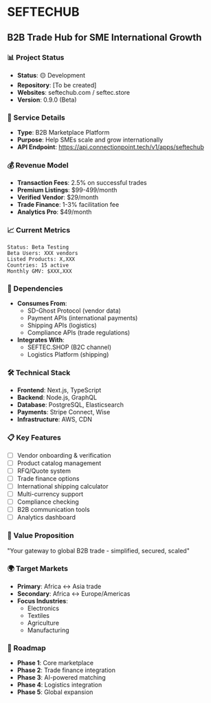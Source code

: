 # SEFTECHUB
## B2B Trade Hub for SME International Growth

### 📊 Project Status
- **Status**: 🟡 Development
- **Repository**: [To be created]
- **Websites**: seftechub.com / seftec.store
- **Version**: 0.9.0 (Beta)

### 🔧 Service Details
- **Type**: B2B Marketplace Platform
- **Purpose**: Help SMEs scale and grow internationally
- **API Endpoint**: https://api.connectionpoint.tech/v1/apps/seftechub

### 💰 Revenue Model
- **Transaction Fees**: 2.5% on successful trades
- **Premium Listings**: $99-499/month
- **Verified Vendor**: $29/month
- **Trade Finance**: 1-3% facilitation fee
- **Analytics Pro**: $49/month

### 📈 Current Metrics
```
Status: Beta Testing
Beta Users: XXX vendors
Listed Products: X,XXX
Countries: 15 active
Monthly GMV: $XXX,XXX
```

### 🔗 Dependencies
- **Consumes From**:
  - SD-Ghost Protocol (vendor data)
  - Payment APIs (international payments)
  - Shipping APIs (logistics)
  - Compliance APIs (trade regulations)
- **Integrates With**:
  - SEFTEC.SHOP (B2C channel)
  - Logistics Platform (shipping)

### 🛠️ Technical Stack
- **Frontend**: Next.js, TypeScript
- **Backend**: Node.js, GraphQL
- **Database**: PostgreSQL, Elasticsearch
- **Payments**: Stripe Connect, Wise
- **Infrastructure**: AWS, CDN

### 📋 Key Features
- [ ] Vendor onboarding & verification
- [ ] Product catalog management
- [ ] RFQ/Quote system
- [ ] Trade finance options
- [ ] International shipping calculator
- [ ] Multi-currency support
- [ ] Compliance checking
- [ ] B2B communication tools
- [ ] Analytics dashboard

### 🎯 Value Proposition
"Your gateway to global B2B trade - simplified, secured, scaled"

### 🌍 Target Markets
- **Primary**: Africa ↔ Asia trade
- **Secondary**: Africa ↔ Europe/Americas
- **Focus Industries**: 
  - Electronics
  - Textiles
  - Agriculture
  - Manufacturing

### 🚀 Roadmap
- **Phase 1**: Core marketplace
- **Phase 2**: Trade finance integration
- **Phase 3**: AI-powered matching
- **Phase 4**: Logistics integration
- **Phase 5**: Global expansion